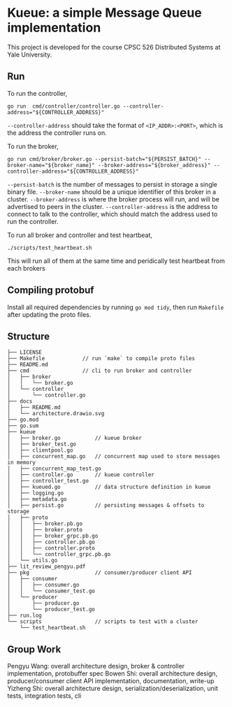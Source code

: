 # Kueue: a simple Message Queue implementation

This project is developed for the course CPSC 526 Distributed Systems at Yale University.

## Run
To run the controller,
```
go run  cmd/controller/controller.go --controller-address="${CONTROLLER_ADDRESS}"
```
`--controller-address` should take the format of `<IP_ADDR>:<PORT>`, which is the address the controller runs on.

To run the broker,
```
go run cmd/broker/broker.go --persist-batch="${PERSIST_BATCH}" --broker-name="${broker_name}" --broker-address="${broker_address}" --controller-address="${CONTROLLER_ADDRESS}"
```
`--persist-batch` is the number of messages to persist in storage a single binary file. `--broker-name` should be a unique identifier of this broker in a cluster. `--broker-address` is where the broker process will run, and will be advertised to peers in the cluster. `--controller-address` is the address to connect to talk to the controller, which should match the address used to run the controller.

To run all broker and controller and test heartbeat,
```
./scripts/test_heartbeat.sh
```
This will run all of them at the same time and peridically test heartbeat from each brokers
## Compiling protobuf

Install all required dependencies by running `go mod tidy`, then run `Makefile` after updating the proto files.

## Structure

```
├── LICENSE
├── Makefile            // run `make` to compile proto files
├── README.md
├── cmd                 // cli to run broker and controller 
│   ├── broker
│   │   └── broker.go
│   └── controller
│       └── controller.go
├── docs
│   ├── README.md
│   └── architecture.drawio.svg
├── go.mod
├── go.sum
├── kueue
│   ├── broker.go           // kueue broker
│   ├── broker_test.go
│   ├── clientpool.go
│   ├── concurrent_map.go   // concurrent map used to store messages in memory
│   ├── concurrent_map_test.go
│   ├── controller.go       // kueue controller
│   ├── controller_test.go
│   ├── kueued.go           // data structure definition in kueue
│   ├── logging.go
│   ├── metadata.go
│   ├── persist.go          // persisting messages & offsets to storage
│   ├── proto
│   │   ├── broker.pb.go
│   │   ├── broker.proto
│   │   ├── broker_grpc.pb.go
│   │   ├── controller.pb.go
│   │   ├── controller.proto
│   │   └── controller_grpc.pb.go
│   └── utils.go
├── lit_review_pengyu.pdf
├── pkg                     // consumer/producer client API
│   ├── consumer
│   │   ├── consumer.go
│   │   └── consumer_test.go
│   └── producer
│       ├── producer.go
│       └── producer_test.go
├── run.log
└── scripts                 // scripts to test with a cluster
    └── test_heartbeat.sh
```

## Group Work
Pengyu Wang: overall architecture design, broker & controller implementation, protobuffer spec
Bowen Shi: overall architecture design, producer/consumer client API implementation, documentation, write-up
Yizheng Shi: overall architecture design, serialization/deserialization, unit tests, integration tests, cli





